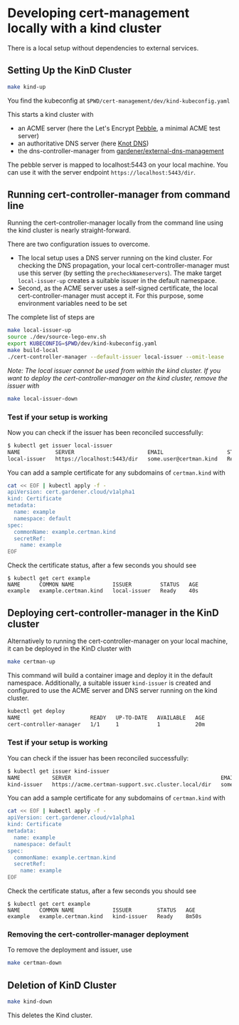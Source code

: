 # Developing cert-management locally with a kind cluster

There is a local setup without dependencies to external services.

## Setting Up the KinD Cluster

```bash
make kind-up
```

You find the kubeconfig at `$PWD/cert-management/dev/kind-kubeconfig.yaml`

This starts a kind cluster with 
- an ACME server (here the Let's Encrypt [Pebble](https://github.com/letsencrypt/pebble), a minimal ACME test server)
- an authoritative DNS server (here [Knot DNS](https://github.com/CZ-NIC/knot))
- the dns-controller-manager from [gardener/external-dns-management](https://github.com/gardener/external-dns-management)

The pebble server is mapped to localhost:5443 on your local machine.
You can use it with the server endpoint `https://localhost:5443/dir`.

## Running cert-controller-manager from command line

Running the cert-controller-manager locally from the command line using the kind cluster
is nearly straight-forward.

There are two configuration issues to overcome.
- The local setup uses a DNS server running on the kind cluster. For checking the DNS propagation, your local 
  cert-controller-manager must use this server (by setting the `precheckNameservers`).
  The make target `local-issuer-up` creates a suitable issuer in the default namespace.  
- Second, as the ACME server uses a self-signed certificate, the local cert-controller-manager must accept it.
  For this purpose, some environment variables need to be set

The complete list of steps are

```bash
make local-issuer-up
source ./dev/source-lego-env.sh
export KUBECONFIG=$PWD/dev/kind-kubeconfig.yaml
make build-local
./cert-controller-manager --default-issuer local-issuer --omit-lease
```

*Note: The local issuer cannot be used from within the kind cluster. If you want to deploy the cert-controller-manager
on the kind cluster, remove the issuer with*

```bash
make local-issuer-down
```

### Test if your setup is working

Now you can check if the issuer has been reconciled successfully:
```bash
$ kubectl get issuer local-issuer
NAME           SERVER                       EMAIL                    STATUS   TYPE   AGE
local-issuer   https://localhost:5443/dir   some.user@certman.kind   Ready    acme   80s
```

You can add a sample certificate for any subdomains of `certman.kind` with
```bash
cat << EOF | kubectl apply -f -
apiVersion: cert.gardener.cloud/v1alpha1
kind: Certificate
metadata:
  name: example
  namespace: default
spec:
  commonName: example.certman.kind
  secretRef:
    name: example
EOF
```

Check the certificate status, after a few seconds you should see
```
$ kubectl get cert example
NAME      COMMON NAME            ISSUER         STATUS   AGE
example   example.certman.kind   local-issuer   Ready    40s
```

## Deploying cert-controller-manager in the KinD cluster

Alternatively to running the cert-controller-manager on your local machine, it can be deployed
in the KinD cluster with

```bash
make certman-up
```

This command will build a container image and deploy it in the default namespace.
Additionally, a suitable issuer `kind-issuer` is created and configured to use
the ACME server and DNS server running on the kind cluster.

```bash
kubectl get deploy
NAME                      READY   UP-TO-DATE   AVAILABLE   AGE
cert-controller-manager   1/1     1            1           20m
```

### Test if your setup is working


You can check if the issuer has been reconciled successfully:
```bash
$ kubectl get issuer kind-issuer
NAME          SERVER                                               EMAIL                    STATUS   TYPE   AGE
kind-issuer   https://acme.certman-support.svc.cluster.local/dir   some.user@certman.kind   Ready    acme   17m
```

You can add a sample certificate for any subdomains of `certman.kind` with
```bash
cat << EOF | kubectl apply -f -
apiVersion: cert.gardener.cloud/v1alpha1
kind: Certificate
metadata:
  name: example
  namespace: default
spec:
  commonName: example.certman.kind
  secretRef:
    name: example
EOF
```

Check the certificate status, after a few seconds you should see
```
$ kubectl get cert example
NAME      COMMON NAME            ISSUER        STATUS   AGE
example   example.certman.kind   kind-issuer   Ready    8m50s
```

### Removing the cert-controller-manager deployment
To remove the deployment and issuer, use

```bash
make certman-down
```

## Deletion of KinD Cluster

```bash
make kind-down
```

This deletes the Kind cluster.